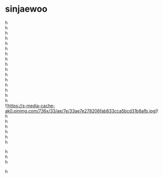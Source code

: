 # sinjaewoo
h  
h  
h  
h  
h  
h  
h  
h  
h  
h  
h  
h  
h  
h  
h  
h  
![https://s-media-cache-ak0.pinimg.com/736x/33/ae/7e/33ae7e278206fab833cca5bcd31b8afb.jpg]!
h  
h  
h  
h  
h  
h  

h  
h  
h  
  
h  
